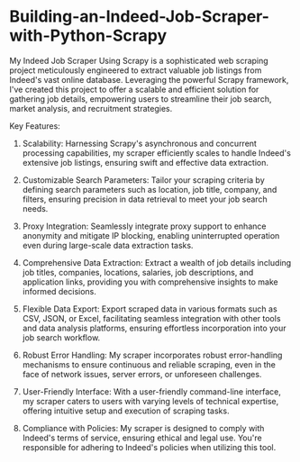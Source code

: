 # Building-an-Indeed-Job-Scraper-with-Python-Scrapy

My Indeed Job Scraper Using Scrapy is a sophisticated web scraping project meticulously engineered to extract valuable job listings from Indeed's vast online database. Leveraging the powerful Scrapy framework, I've created this project to offer a scalable and efficient solution for gathering job details, empowering users to streamline their job search, market analysis, and recruitment strategies.

Key Features:

1. Scalability: Harnessing Scrapy's asynchronous and concurrent processing capabilities, my scraper efficiently scales to handle Indeed's extensive job listings, ensuring swift and effective data extraction.

2. Customizable Search Parameters: Tailor your scraping criteria by defining search parameters such as location, job title, company, and filters, ensuring precision in data retrieval to meet your job search needs.

3. Proxy Integration: Seamlessly integrate proxy support to enhance anonymity and mitigate IP blocking, enabling uninterrupted operation even during large-scale data extraction tasks.

4. Comprehensive Data Extraction: Extract a wealth of job details including job titles, companies, locations, salaries, job descriptions, and application links, providing you with comprehensive insights to make informed decisions.

5. Flexible Data Export: Export scraped data in various formats such as CSV, JSON, or Excel, facilitating seamless integration with other tools and data analysis platforms, ensuring effortless incorporation into your job search workflow.

6. Robust Error Handling: My scraper incorporates robust error-handling mechanisms to ensure continuous and reliable scraping, even in the face of network issues, server errors, or unforeseen challenges.

7. User-Friendly Interface: With a user-friendly command-line interface, my scraper caters to users with varying levels of technical expertise, offering intuitive setup and execution of scraping tasks.

8. Compliance with Policies: My scraper is designed to comply with Indeed's terms of service, ensuring ethical and legal use. You're responsible for adhering to Indeed's policies when utilizing this tool.
